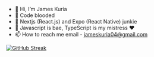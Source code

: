 - 👋 Hi, I’m James Kuria
- 👀 Code blooded
- 🌱 Nextjs (React.js) and Expo (React Native) junkie 
- 💞️ Javascript is bae, TypeScript is my mistress ❤️
- 📫 How to reach me email - jameskuria04@gmail.com

[![GitHub Streak](https://streak-stats.demolab.com?user=jameskuria&theme=react&hide_border=true&exclude_days=Sat&sideNums=EB5454&background=81%2C94379A%2C2E58B6)](https://git.io/streak-stats)

<!---
JAMESKURIA/JAMESKURIA is a ✨ special ✨ repository because its `README.md` (this file) appears on your GitHub profile.
You can click the Preview link to take a look at your changes.
--->
